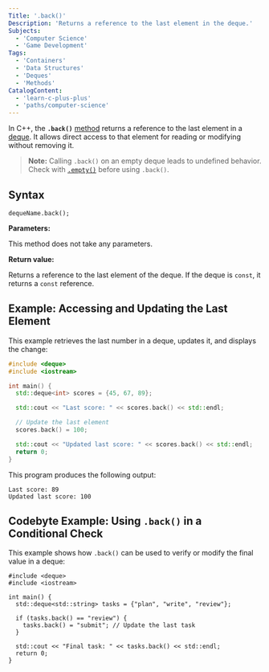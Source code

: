 ```yaml
---
Title: '.back()'
Description: 'Returns a reference to the last element in the deque.'
Subjects:
  - 'Computer Science'
  - 'Game Development'
Tags:
  - 'Containers'
  - 'Data Structures'
  - 'Deques'
  - 'Methods'
CatalogContent:
  - 'learn-c-plus-plus'
  - 'paths/computer-science'
---
```


In C++, the **`.back()`** [method](https://www.codecademy.com/resources/docs/cpp/methods) returns a reference to the last element in a [deque](https://www.codecademy.com/resources/docs/cpp/deque). It allows direct access to that element for reading or modifying without removing it.

> **Note:** Calling `.back()` on an empty deque leads to undefined behavior. Check with [`.empty()`](https://www.codecademy.com/resources/docs/cpp/deque/empty) before using `.back()`.

## Syntax

```pseudo
dequeName.back();
```

**Parameters:**

This method does not take any parameters.

**Return value:**

Returns a reference to the last element of the deque. If the deque is `const`, it returns a `const` reference.

## Example: Accessing and Updating the Last Element

This example retrieves the last number in a deque, updates it, and displays the change:

```cpp
#include <deque>
#include <iostream>

int main() {
  std::deque<int> scores = {45, 67, 89};

  std::cout << "Last score: " << scores.back() << std::endl;

  // Update the last element
  scores.back() = 100;

  std::cout << "Updated last score: " << scores.back() << std::endl;
  return 0;
}
```

This program produces the following output:

```shell
Last score: 89
Updated last score: 100
```

## Codebyte Example: Using `.back()` in a Conditional Check

This example shows how `.back()` can be used to verify or modify the final value in a deque:

```codebyte/cpp
#include <deque>
#include <iostream>

int main() {
  std::deque<std::string> tasks = {"plan", "write", "review"};

  if (tasks.back() == "review") {
    tasks.back() = "submit"; // Update the last task
  }

  std::cout << "Final task: " << tasks.back() << std::endl;
  return 0;
}
```
